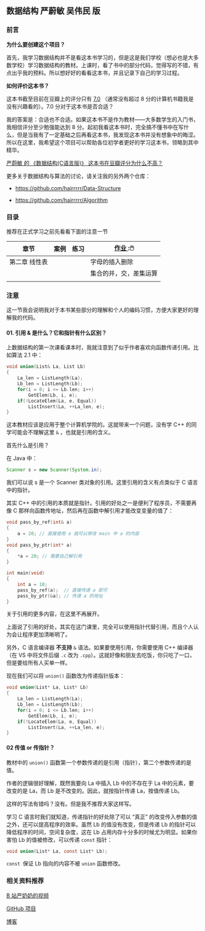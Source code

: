 ## 数据结构 严蔚敏 吴伟民 版



### 前言

**为什么要创建这个项目？**

首先，我学习数据结构并不是看这本书学习的，但是这是我们学校（想必也是大多数学校）学习数据结构的教材。上课时，看了书中的部分代码，觉得写的不错，有点出乎我的预料。所以想好好的看看这本书，并且记录下自己的学习过程。

**如何评价这本书？**

这本书截至目前在豆瓣上的评分只有 [7.0](https://book.douban.com/subject/2024655/) （通常没有超过 8 分的计算机书籍我是没有兴趣看的）。7.0 分对于这本书是否合适？

我的答案是：合适也不合适。如果这本书不是作为教材——大多数学生的入门书，我相信评分至少勉强能达到 8 分。起初我看这本书时，完全搞不懂书中在写什么，但是当我有了一定基础之后再看这本书，我发现这本书并没有想象中的晦涩。所以在这里，我希望这个项目可以帮助各位初学者更好的学习这本书，领略到其中精华。

[严蔚敏 的 《数据结构(C语言版)》 这本书在豆瓣评分为什么不高？](https://www.zhihu.com/question/27668938/answer/179414563) 

更多关于数据结构与算法的讨论，请关注我的另外两个仓库：

- https://github.com/hairrrrr/Data-Structure

- https://github.com/hairrrrr/Algorithm



### 目录

推荐在正式学习之前先看看下面的注意一节

| 章节          | 案例 | 练习 | [作业 ](https://github.com/hairrrrr/DataStructure/tree/master/HomeWork) ::computer_mouse: |
| ------------- | ---- | ---- | ------------------------------------------------------------ |
| 第二章 线性表 |      |      | 字母的插入删除                                               |
|               |      |      | 集合的并，交，差集运算                                       |
|               |      |      |                                                              |



### 注意

这一节我会说明我对于本书某些部分的理解和个人的编码习惯，方便大家更好的理解我的代码。

#### 01. 引用 & 是什么？它和指针有什么区别？

上数据结构的第一次课看课本时，我就注意到了似乎作者喜欢向函数传递引用。比如算法 2.1 中：

```c
void union(List& La, List Lb)
{
    La_len = ListLength(La);
    Lb_len = ListLength(Lb);
    for(i = 0; i <= Lb.len; i++)
        GetElem(Lb, i, e);
    if(!LocateElem(La, e, Equal))
        ListInsert(La, ++La_len, e);
}
```

这本教材应该是应用于整个计算机学院的。这就带来一个问题，没有学 C++ 的同学可能会不理解这里 `&` ，也就是引用的含义。

首先什么是引用？

在 Java 中：

```java
Scanner s = new Scanner(System.in);
```

我们可以说 s 是一个 Scanner 类对象的引用。这里引用的含义有点类似于 C 语言中的指针。

其实 C++ 中的引用的本质就是指针。引用的好处之一是便利了程序员，不需要再像 C 那样向函数传地址，然后再在函数中解引用才能改变变量的值了：

```cpp
void pass_by_ref(int& a)
{
    a = 20; // 直接使用 a 就可以修改 main 中 a 的内容
}
void pass_by_ptr(int* a)
{
    *a = 20; // 需要自己解引用
}

int main(void)
{
    int a = 10;
    pass_by_ref(a);  // 直接传递 a 即可
    pass_by_ptr(&a); // 传递 a 的地址
}
```

关于引用的更多内容，在这里不再展开。

上面说了引用的好处，其实在这门课里，完全可以使用指针代替引用，而且个人认为会让程序更加清晰明了。

另外，C 语言编译器 **不支持**  `&` 语法。如果要使用引用，你需要使用 C++ 编译器（在 VS 中将文件后缀 `.c` 改为 `.cpp`）。这就好像和朋友去吃饭，你只吃了一口，但是要给所有人买单一样。

现在我们可以将 `union()` 函数改为传递指针版本：

```c
void union(List* La, List* Lb)
{
    La_len = ListLength(La);
    Lb_len = ListLength(Lb);
    for(i = 0; i <= Lb.len; i++)
        GetElem(Lb, i, e);
    if(!LocateElem(La, e, Equal))
        ListInsert(La, ++La_len, e);
}
```



#### 02 传值 or 传指针？

教材中的 `union()` 函数第一个参数传递的是引用（指针），第二个参数传递的是值。

作者的逻辑很好理解，既然我要向 La 中插入 Lb 中的不存在于 La 中的元素，要改变的是 La，而 Lb 是不改变的。因此，就按指针传递 La，按值传递 Lb。

这样的写法有错吗？没有。但是我不推荐大家这样写。

学习 C 语言时我们就知道，传递指针的好处除了可以 “真正” 的改变传入参数的值之外，还可以提高程序的效率。虽然 Lb 的值没有改变，但是传递 Lb 的指针可以降低程序的时间，空间复杂度，这在 Lb 占用内存十分多的时候尤为明显。如果你害怕 Lb 的值被修改，可以传递 `const` 指针：

```c
void union(List* La, const List* Lb);
```

`const `保证 Lb 指向的内容不被 `union` 函数修改。

### 相关资料推荐

[B 站严奶奶的视频](https://www.bilibili.com/video/BV1ns411r7Cn?p=4)

[GitHub 项目](https://github.com/kangjianwei/Data-Structure)

[博客](https://blog.csdn.net/lady_killer9/article/details/82695895)